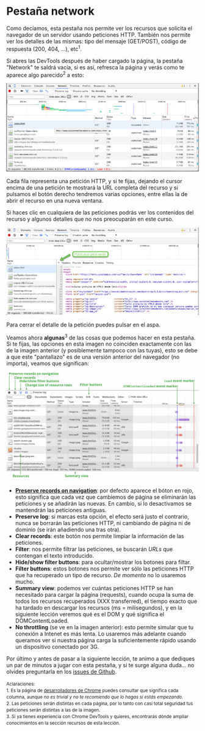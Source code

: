 # Pestaña network

Como decíamos, esta pestaña nos permite ver los recursos que solicita el navegador de un servidor usando peticiones HTTP. También nos permite ver los detalles de las mismas: tipo del mensaje (GET/POST), código de respuesta (200, 404, ...), etc<sup>1</sup>.

Si abres las DevTools después de haber cargado la página, la pestaña "Network" te saldrá vacía, si es así, refresca la página y verás como te aparece algo parecido<sup>2</sup> a esto:

[![](../images/pestana_network.png)](../images/pestana_network.png)

Cada fila representa una petición HTTP, y si te fijas, dejando el cursor encima de una petición te mostrará la URL completa del recurso y si pulsamos el botón derecho tendremos varias opciones, entre ellas la de abrir el recurso en una nueva ventana.

Si haces clic en cualquiera de las peticiones podrás ver los contenidos del recurso y algunos detalles que no nos preocuparán en este curso.

[![](../images/cerrar_respuesta_red.png)](../images/cerrar_respuesta_red.png)

Para cerrar el detalle de la petición puedes pulsar en el aspa.

Veamos ahora **algunas**<sup>3</sup> de las cosas que podemos hacer en esta pestaña. Si te fijas, las opciones en esta imagen no coinciden exactamente con las de la imagen anterior (y posiblemente tampoco con las tuyas), esto se debe a que este "pantallazo" es de una versión anterior del navegador (no importa), veamos que significan:

[![](../images/network-panel.png)](../images/network-panel.png)

* **[Preserve records on navigation](https://developer.chrome.com/devtools/docs/network#preserving-the-network-log-upon-navigation)**: por defecto aparece el bóton en rojo, esto significa que cada vez que cambiemos de página se eliminarán las peticiones y se añadirán las nuevas. En cambio, si lo desactivamos se mantendrán las peticiones antiguas.
* **Preserve log**: si marcas esta opción, el efecto será justo el contrario, nunca se borrarán las peticiones HTTP, ni cambiando de página ni de dominio (se irán añadiendo una tras otra).
* **Clear records**: este botón nos permite limpiar la información de las peticiones.
* **Filter**: nos permite filtrar las peticiones, se buscarán *URLs* que contengan el texto introducido.
* **Hide/show filter buttons**: para ocultar/mostrar los botones para filtar.
* **Filter buttons**: estos botones nos permite ver sólo las peticiones HTTP que ha recuperado un tipo de recurso. *De momento* no lo usaremos mucho.
* **Summary view**: podemos ver cuántas peticiones HTTP se han necesitado para cargar la página (requests), cuando ocupa la suma de todos los recursos recuperados (XXX transferred), el tiempo exacto que ha tardado en descargar los recursos (ms = milisegundos), y en la siguiente lección veremos qué es el DOM y qué significa el DOMContentLoaded.
* **No throttling** (se ve en la imagen anterior): esto permite simular que tu conexión a Intenet es más lenta. Lo usaremos más adelante cuando queramos ver si nuestra página carga la suficientemente rápido usando un dispositivo conectado por 3G.

Por último y antes de pasar a la siguiente lección, te animo a que dediques un par de minutos a jugar con esta pestaña, y si te surge alguna duda... no olvides preguntarla en los [issues de Github](https://github.com/hhkaos/cursohtml5desdecero/issues).

<small>Aclaraciones:</small><br>
<small>1. Es la página de [desarrolladores de Chrome](https://developer.chrome.com/devtools/docs/network#preserving-the-network-log-upon-navigation) puedes consultar que significa cada columna, aunque *no es trivial y no te recomiendo que lo hagas si estás empezando*.</small><br>
<small>2. Las peticiones serán distintas en cada página, por lo tanto con casi total seguridad tus peticiones serán distintas a las de la imagen.</small><br>
<small>3. Si ya tienes experiencia con Chrome DevTools y quieres, encontrarás dónde ampliar conocimientos en la sección recursos de esta lección.</small>